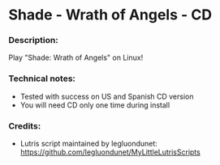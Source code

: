 # Shade - Wrath of Angels - CD
### Description:
Play "Shade: Wrath of Angels" on Linux!
### Technical notes:
- Tested with success on US and Spanish CD version
- You will need CD only one time during install
### Credits:
- Lutris script maintained by legluondunet: https://github.com/legluondunet/MyLittleLutrisScripts
